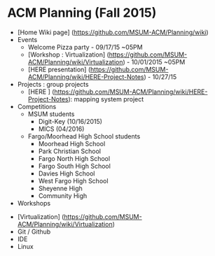 # ACM Planning (Fall 2015)

+ [Home Wiki page] (https://github.com/MSUM-ACM/Planning/wiki)
+ Events
  - Welcome Pizza party - 09/17/15 ~05PM
  - [Workshop : Virtualization] (https://github.com/MSUM-ACM/Planning/wiki/Virtualization) - 10/01/2015 ~05PM
  - [HERE presentation] (https://github.com/MSUM-ACM/Planning/wiki/HERE-Project-Notes) - 10/27/15
+ Projects          : group projects 
  - [HERE ] (https://github.com/MSUM-ACM/Planning/wiki/HERE-Project-Notes): mapping system project
+ Competitions
  - MSUM students
    - Digit-Key (10/16/2015)
    - MICS (04/2016)
  - Fargo/Moorhead High School students
    - Moorhead High School
    - Park Christian School
    - Fargo North High School
    - Fargo South High School
    - Davies High School
    - West Fargo High School
    - Sheyenne High
    - Community High
+ Workshops
 - [Virtualization] (https://github.com/MSUM-ACM/Planning/wiki/Virtualization)
 - Git / Github
 - IDE
 - Linux

